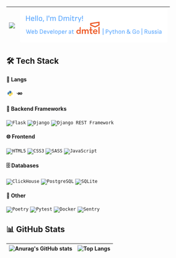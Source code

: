 | <img src="https://tenor.com/ru/view/text-work-computer-working-penguin-gif-16760829579653810809.gif" width="100"/> | <a href="https://www.dmtel.ru/"><img width="100%" alt="Hello, I'm Dmitry!" src="head.png" /></a> | 
|--------------------------------------------------------------------------------------------------------------------|--------------------------------------------------------------------------------------------------|

## 🛠️ Tech Stack

#### 🧠 Langs
<code><img height="20" title="Python" src="https://raw.githubusercontent.com/github/explore/80688e429a7d4ef2fca1e82350fe8e3517d3494d/topics/python/python.png"></code>
<code><img height="20" title="Go" src="https://raw.githubusercontent.com/github/explore/80688e429a7d4ef2fca1e82350fe8e3517d3494d/topics/go/go.png"></code>

#### 🚀 Backend Frameworks
<code><img height="20" title="Flask" src="https://cdn.simpleicons.org/flask/000000"></code>
<code><img height="20" title="Django" src="https://cdn.simpleicons.org/django/092E20"></code>
<code><img height="20" title="Django REST Framework" src="https://cdn.simpleicons.org/django/FF1709"></code>

#### 🌐 Frontend
<code><img height="20" title="HTML5" src="https://cdn.simpleicons.org/html5/E34F26"></code>
<code><img height="20" alt="CSS3" title="CSS3" src="https://cdn.jsdelivr.net/gh/devicons/devicon@latest/icons/css3/css3-original.svg"></code>
<code><img height="20" title="SASS" src="https://cdn.simpleicons.org/sass/CC6699"></code>
<code><img height="20" title="JavaScript" src="https://cdn.simpleicons.org/javascript/F7DF1E"></code>

#### 🗄 Databases
<code><img height="20" title="ClickHouse" src="https://cdn.simpleicons.org/clickhouse/FFCC01"></code>
<code><img height="20" title="PostgreSQL" src="https://cdn.simpleicons.org/postgresql/4169E1"></code>
<code><img height="20" title="SQLite" src="https://cdn.simpleicons.org/sqlite/003B57"></code>

#### 🐳 Other
<code><img height="20" title="Poetry" src="https://cdn.simpleicons.org/poetry/60A5FA"></code>
<code><img height="20" title="Pytest" src="https://cdn.simpleicons.org/pytest/0A9EDC"></code>
<code><img height="20" title="Docker" src="https://cdn.simpleicons.org/docker/2496ED"></code>
<code><img height="20" title="Sentry" src="https://cdn.simpleicons.org/sentry/362D59"></code>

## 📊 GitHub Stats
| ![Anurag's GitHub stats](https://github-readme-stats.vercel.app/api?username=Pryanik0071&show_icons=true&include_all_commits=true&hide_border=true&rank_icon=github) | ![Top Langs](https://github-readme-stats.vercel.app/api/top-langs/?username=Pryanik0071&langs_count=8&layout=compact&theme=buefy&hide_border=true&hide=PHP,SCSS) |
|----------------------------------------------------------------------------------------------------------------------------------------------------------------------|------------------------------------------------------------------------------------------------------------------------------------------------------------------|
